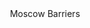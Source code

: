 <!-- BEGIN (write your solution here) -->
<html lang="ru">
<head>
  
</head>
<body>

<header>Moscow Barriers</header>







</body>
</html>
<!-- END -->

